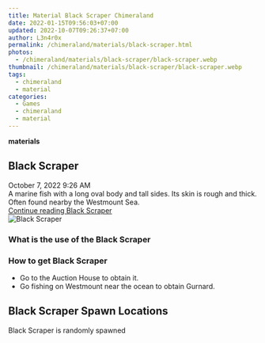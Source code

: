 ```yaml
---
title: Material Black Scraper Chimeraland
date: 2022-01-15T09:56:03+07:00
updated: 2022-10-07T09:26:37+07:00
author: L3n4r0x
permalink: /chimeraland/materials/black-scraper.html
photos:
  - /chimeraland/materials/black-scraper/black-scraper.webp
thumbnail: /chimeraland/materials/black-scraper/black-scraper.webp
tags:
  - chimeraland
  - material
categories:
  - Games
  - chimeraland
  - material
---
```


<section id="bootstrap-wrapper">
  <link
    rel="stylesheet"
    href="https://rawcdn.githack.com/dimaslanjaka/Web-Manajemen/870a349/css/bootstrap-5-3-0-alpha3-wrapper.css"
  />
  <div
    class="row g-0 border rounded overflow-hidden flex-md-row mb-4 shadow-sm position-relative bg-light text-dark"
  >
    <div class="col p-4 d-flex flex-column position-static">
      <strong class="d-inline-block mb-2 text-success">materials</strong>
      <h2 class="mb-0">Black Scraper</h2>
      <div class="mb-1 text-muted">October 7, 2022 9:26 AM</div>
      <div class="mb-2 border p-1">
        A marine fish with a long oval body and tall sides. Its skin is rough
        and thick. Often found nearby the Westmount Sea.
      </div>
      <a
        href="/chimeraland/materials/black-scraper.html"
        class="stretched-link d-none"
        >Continue reading Black Scraper</a
      >
    </div>
    <div class="col-auto d-none d-lg-block">
      <img
        src="/chimeraland/materials/black-scraper/black-scraper.webp"
        alt="Black Scraper"
      />
    </div>
  </div>
  <div class="row bg-light text-dark">
    <div class="col-lg-6 col-12 mb-2">
      <div class="card">
        <div class="card-body">
          <h3 class="card-title">What is the use of the Black Scraper</h3>
          <div class="card-text"><ul></ul></div>
        </div>
      </div>
    </div>
    <div class="col-lg-6 col-12 mb-2">
      <div class="card">
        <div class="card-body">
          <h3 class="card-title">How to get Black Scraper</h3>
          <div class="card-text">
            <ul>
              <li>Go to the Auction House to obtain it.</li>
              <li>Go fishing on Westmount near the ocean to obtain Gurnard.</li>
            </ul>
          </div>
        </div>
      </div>
    </div>
    <div class="col-12 mb-2">
      <h2>Black Scraper Spawn Locations</h2>
      <p>Black Scraper is randomly spawned</p>
    </div>
  </div>
</section>